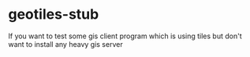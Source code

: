 # geotiles-stub
If you want to test some gis client program which is using tiles but don't want to install any heavy gis server
